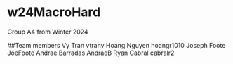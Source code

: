 # w24MacroHard
Group A4 from Winter 2024

##Team members
Vy Tran vtranv
Hoang Nguyen hoangr1010
Joseph Foote JoeFoote
Andrae Barradas AndraeB
Ryan Cabral cabralr2
